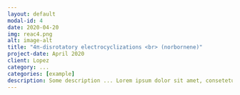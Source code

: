 ```yaml
---
layout: default
modal-id: 4
date: 2020-04-20
img: reac4.png
alt: image-alt
title: "4π-disrotatory electrocyclizations <br> (norbornene)"
project-date: April 2020
client: Lopez
category: ...
categories: [example]
description: Some description ... Lorem ipsum dolor sit amet, consetetur sadipscing elitr, sed diam nonumy eirmod tempor invidunt ut labore et dolore magna aliquyam erat, sed diam voluptua. At vero eos et accusam et justo duo dolores et ea rebum. Stet clita kasd gubergren, no sea takimata sanctus est Lorem ipsum dolor sit amet. Lorem ipsum dolor sit amet, consetetur sadipscing elitr, sed diam nonumy eirmod tempor invidunt ut labore et dolore magna aliquyam erat, sed diam voluptua. At vero eos et accusam et justo duo dolores et ea rebum. Stet clita kasd gubergren, no sea takimata sanctus est Lorem ipsum dolor sit amet.
---
```


